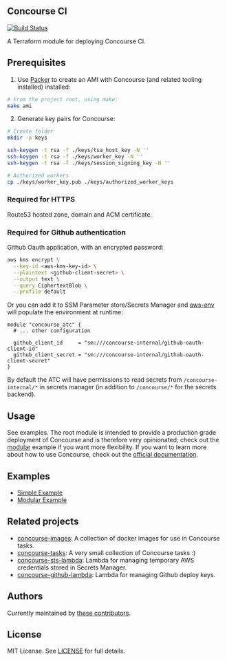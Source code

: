 ## Concourse CI

[![Build Status](https://travis-ci.com/telia-oss/terraform-aws-concourse.svg?branch=master)](https://travis-ci.com/telia-oss/terraform-aws-concourse)

A Terraform module for deploying Concourse CI.

## Prerequisites

1. Use [Packer](https://www.packer.io/) to create an AMI with Concourse (and related tooling installed) installed:

```bash
# From the project root, using make:
make ami
```

2. Generate key pairs for Concourse:

```bash
# Create folder
mkdir -p keys

ssh-keygen -t rsa -f ./keys/tsa_host_key -N ''
ssh-keygen -t rsa -f ./keys/worker_key -N ''
ssh-keygen -t rsa -f ./keys/session_signing_key -N ''

# Authorized workers
cp ./keys/worker_key.pub ./keys/authorized_worker_keys
```

### Required for HTTPS

Route53 hosted zone, domain and ACM certificate.

### Required for Github authentication

Github Oauth application, with an encrypted password:

```bash
aws kms encrypt \
  --key-id <aws-kms-key-id> \
  --plaintext <github-client-secret> \
  --output text \
  --query CiphertextBlob \
  --profile default
```

Or you can add it to SSM Parameter store/Secrets Manager and [aws-env](https://github.com/telia-oss/aws-env) will populate the environment at runtime:

```hcl
module "concourse_atc" {
  # ... other configuration

  github_client_id     = "sm:///concourse-internal/github-oauth-client-id"
  github_client_secret = "sm:///concourse-internal/github-oauth-client-secret"
}
```

By default the ATC will have permissions to read secrets from `/concourse-internal/*` in secrets manager (in addition to `/concourse/*` for the secrets backend).

## Usage

See examples. The root module is intended to provide a production grade deployment of Concourse and is therefore very opinionated; check out the [modular](examples/modular) example if you want
more flexibility. If you want to learn more about how to use Concourse, check out the [official documentation](https://concourse-ci.org).

## Examples

* [Simple Example](examples/default/example.tf)
* [Modular Example](examples/modular/example.tf)

## Related projects

- [concourse-images](https://github.com/telia-oss/concourse-images): A collection of docker images for use in Concourse tasks.
- [concourse-tasks](https://github.com/telia-oss/concourse-tasks): A very small collection of Concourse tasks :)
- [concourse-sts-lambda](https://github.com/telia-oss/concourse-sts-lambda): Lambda for managing temporary AWS credentials stored in Secrets Manager.
- [concourse-github-lambda](https://github.com/telia-oss/concourse-github-lambda): Lambda for managing Github deploy keys.

## Authors

Currently maintained by [these contributors](../../graphs/contributors).

## License

MIT License. See [LICENSE](LICENSE) for full details.
